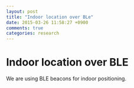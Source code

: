 ```yaml
---
layout: post
title: "Indoor location over BLe"
date: 2015-03-26 11:58:27 +0900
comments: true
categories: research
---
```


# Indoor location over BLE

We are using BLE beacons for indoor positioning.
